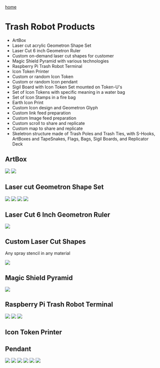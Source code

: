 [home](index.html)

# Trash Robot Products

- ArtBox
- Laser cut acrylic Geometron Shape Set
- Laser Cut 6 inch Geometron Ruler
- Custom on-demand laser cut shapes for customer
- Magic Shield Pyramid with various technologies
- Raspberry Pi Trash Robot Terminal
- Icon Token Printer
- Custom or random Icon Token
- Custom or random Icon pendant
- Sigil Board with Icon Token Set mounted on Token-U's
- Set of Icon Tokens with specific meaning in a water bag
- Set of Icon Stamps in a fire bag
- Earth Icon Print
- Custom Icon design and Geometron Glyph
- Custom link feed preparation
- Custom Image feed preparation
- Custom scroll to share and replicate
- Custom map to share and replicate
- Skeletron structure made of Trash Poles and Trash Ties, with S-Hooks, ArtBoxes and TapeSnakes, Flags, Bags, Sigil Boards, and Replicator Deck



## ArtBox

![](https://i.imgur.com/qHFkNbg.jpg)
![](https://i.imgur.com/wQTEjlY.jpg)

## Laser cut Geometron Shape Set

![](https://i.imgur.com/oCXWSGN.jpg)
![](https://i.imgur.com/TD5Sqs6.jpg)
![](https://i.imgur.com/BtOx3D1.jpg)
![](https://i.imgur.com/vkUCCZP.jpg)

## Laser Cut 6 Inch Geometron Ruler

![](https://i.imgur.com/xt1HCtu.jpg)

## Custom Laser Cut Shapes

Any spray stencil in any material

![](https://i.imgur.com/ciuNvik.jpg)

## Magic Shield Pyramid

![](https://i.imgur.com/1RFYgKx.jpg)

## Raspberry Pi Trash Robot Terminal

![](https://i.imgur.com/SteZ5V8.jpg)
![](https://i.imgur.com/Nq6ql9O.jpg)
![](https://i.imgur.com/yvbgOm0.jpg)

## Icon Token Printer

## Pendant

![](https://i.imgur.com/K1w4bk8.png)
![](https://i.imgur.com/qIdr2zT.jpg)
![](https://i.imgur.com/J8ZmGNk.jpg)
![](https://i.imgur.com/Wd794fs.jpg)
![](https://i.imgur.com/affCIzH.jpg)
![](https://i.imgur.com/ovnrRq5.jpg)

